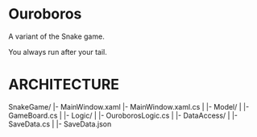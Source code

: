 # Ouroboros
A variant of the Snake game.

You always run after your tail.

# ARCHITECTURE
SnakeGame/
    |- MainWindow.xaml
    |- MainWindow.xaml.cs
    |
    |- Model/
    |   |- GameBoard.cs
    |
    |- Logic/
    |   |- OuroborosLogic.cs
    |
    |- DataAccess/
    |   |- SaveData.cs
	|   |- SaveData.json
